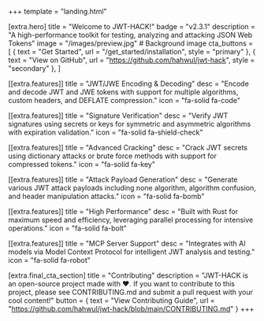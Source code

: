 +++
template = "landing.html"

[extra.hero]
title = "Welcome to JWT-HACK!"
badge = "v2.3.1"
description = "A high-performance toolkit for testing, analyzing and attacking JSON Web Tokens"
image = "/images/preview.jpg" # Background image
cta_buttons = [
    { text = "Get Started", url = "/get_started/installation", style = "primary" },
    { text = "View on GitHub", url = "https://github.com/hahwul/jwt-hack", style = "secondary" },
]

[[extra.features]]
title = "JWT/JWE Encoding & Decoding"
desc = "Encode and decode JWT and JWE tokens with support for multiple algorithms, custom headers, and DEFLATE compression."
icon = "fa-solid fa-code"

[[extra.features]]
title = "Signature Verification"
desc = "Verify JWT signatures using secrets or keys for symmetric and asymmetric algorithms with expiration validation."
icon = "fa-solid fa-shield-check"

[[extra.features]]
title = "Advanced Cracking"
desc = "Crack JWT secrets using dictionary attacks or brute force methods with support for compressed tokens."
icon = "fa-solid fa-key"

[[extra.features]]
title = "Attack Payload Generation"
desc = "Generate various JWT attack payloads including none algorithm, algorithm confusion, and header manipulation attacks."
icon = "fa-solid fa-bomb"

[[extra.features]]
title = "High Performance"
desc = "Built with Rust for maximum speed and efficiency, leveraging parallel processing for intensive operations."
icon = "fa-solid fa-bolt"

[[extra.features]]
title = "MCP Server Support"
desc = "Integrates with AI models via Model Context Protocol for intelligent JWT analysis and testing."
icon = "fa-solid fa-robot"

[extra.final_cta_section]
title = "Contributing"
description = "JWT-HACK is an open-source project made with ❤️. If you want to contribute to this project, please see CONTRIBUTING.md and submit a pull request with your cool content!"
button = { text = "View Contributing Guide", url = "https://github.com/hahwul/jwt-hack/blob/main/CONTRIBUTING.md" }
+++